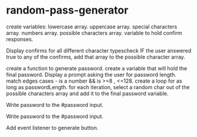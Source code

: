 # random-pass-generator
create variables:
  lowercase array.
  uppercase array.
  special characters array.
  numbers array.
  possible characters array.
  variable to hold confirm responses. 


Display confirms for all different character typescheck IF the user answered true to any of the confirms, add that array to the possible character array.

create a function to generate password.
 create a variable that will hold the final password.
 Display a prompt asking the user for password length.
 match edges cases - is a number && is >=8 , <=128.
 create a loop for as long as passwordLength.
 for each iteration, select a random char out of the possible characters array and add it to the final password variable. 

Write password to the #password input.

Write password to the #password input.

Add event listener to generate button.
